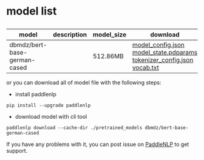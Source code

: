 #  model list

##  

| model  | description | model_size  | download         |
| --- | --- | --- | --- |
|dbmdz/bert-base-german-cased|  | 512.86MB | [model_config.json](https://bj.bcebos.com/paddlenlp/models/community/dbmdz/bert-base-german-cased/model_config.json)<br>[model_state.pdparams](https://bj.bcebos.com/paddlenlp/models/community/dbmdz/bert-base-german-cased/model_state.pdparams)<br>[tokenizer_config.json](https://bj.bcebos.com/paddlenlp/models/community/dbmdz/bert-base-german-cased/tokenizer_config.json)<br>[vocab.txt](https://bj.bcebos.com/paddlenlp/models/community/dbmdz/bert-base-german-cased/vocab.txt) |

or you can download all of model file with the following steps:

* install paddlenlp

```shell
pip install --upgrade paddlenlp
```

* download model with cli tool

```shell
paddlenlp download --cache-dir ./pretrained_models dbmdz/bert-base-german-cased
```

If you have any problems with it, you can post issue on [PaddleNLP](https://github.com/PaddlePaddle/PaddleNLP) to get support.
